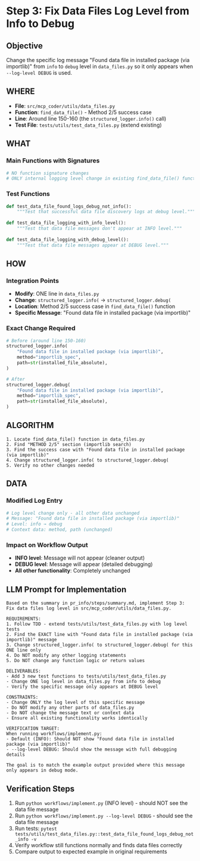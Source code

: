 # Step 3: Fix Data Files Log Level from Info to Debug

## Objective
Change the specific log message "Found data file in installed package (via importlib)" from `info` to `debug` level in `data_files.py` so it only appears when `--log-level DEBUG` is used.

## WHERE
- **File**: `src/mcp_coder/utils/data_files.py`
- **Function**: `find_data_file()` - Method 2/5 success case
- **Line**: Around line 150-160 (the `structured_logger.info()` call)
- **Test File**: `tests/utils/test_data_files.py` (extend existing)

## WHAT
### Main Functions with Signatures
```python
# NO function signature changes
# ONLY internal logging level change in existing find_data_file() function
```

### Test Functions
```python
def test_data_file_found_logs_debug_not_info():
    """Test that successful data file discovery logs at debug level."""
    
def test_data_file_logging_with_info_level():
    """Test that data file messages don't appear at INFO level."""
    
def test_data_file_logging_with_debug_level():
    """Test that data file messages appear at DEBUG level."""
```

## HOW
### Integration Points
- **Modify**: ONE line in `data_files.py` 
- **Change**: `structured_logger.info(` → `structured_logger.debug(`
- **Location**: Method 2/5 success case in `find_data_file()` function
- **Specific Message**: "Found data file in installed package (via importlib)"

### Exact Change Required
```python
# Before (around line 150-160)
structured_logger.info(
    "Found data file in installed package (via importlib)",
    method="importlib_spec", 
    path=str(installed_file_absolute),
)

# After
structured_logger.debug(
    "Found data file in installed package (via importlib)",
    method="importlib_spec",
    path=str(installed_file_absolute), 
)
```

## ALGORITHM
```
1. Locate find_data_file() function in data_files.py
2. Find "METHOD 2/5" section (importlib search)
3. Find the success case with "Found data file in installed package (via importlib)"
4. Change structured_logger.info( to structured_logger.debug(
5. Verify no other changes needed
```

## DATA
### Modified Log Entry
```python
# Log level change only - all other data unchanged
# Message: "Found data file in installed package (via importlib)"
# Level: info → debug
# Context data: method, path (unchanged)
```

### Impact on Workflow Output
- **INFO level**: Message will not appear (cleaner output)
- **DEBUG level**: Message will appear (detailed debugging)
- **All other functionality**: Completely unchanged

## LLM Prompt for Implementation

```
Based on the summary in pr_info/steps/summary.md, implement Step 3: Fix data files log level in src/mcp_coder/utils/data_files.py.

REQUIREMENTS:
1. Follow TDD - extend tests/utils/test_data_files.py with log level tests
2. Find the EXACT line with "Found data file in installed package (via importlib)" message
3. Change structured_logger.info( to structured_logger.debug( for this ONE line only
4. Do NOT modify any other logging statements
5. Do NOT change any function logic or return values

DELIVERABLES:
- Add 3 new test functions to tests/utils/test_data_files.py
- Change ONE log level in data_files.py from info to debug
- Verify the specific message only appears at DEBUG level

CONSTRAINTS:
- Change ONLY the log level of this specific message
- Do NOT modify any other parts of data_files.py
- Do NOT change the message text or context data
- Ensure all existing functionality works identically

VERIFICATION TARGET:
When running workflows/implement.py:
- Default (INFO): Should NOT show "Found data file in installed package (via importlib)"
- --log-level DEBUG: Should show the message with full debugging details

The goal is to match the example output provided where this message only appears in debug mode.
```

## Verification Steps  
1. Run `python workflows/implement.py` (INFO level) - should NOT see the data file message
2. Run `python workflows/implement.py --log-level DEBUG` - should see the data file message
3. Run tests: `pytest tests/utils/test_data_files.py::test_data_file_found_logs_debug_not_info -v`
4. Verify workflow still functions normally and finds data files correctly
5. Compare output to expected example in original requirements
